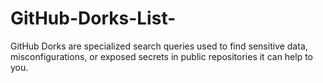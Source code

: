 # GitHub-Dorks-List-

GitHub Dorks are specialized search queries used to find sensitive data, misconfigurations, or exposed secrets in public repositories it can help to you.


